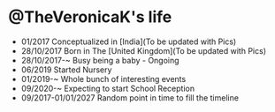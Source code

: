 @TheVeronicaK's life
===============

- 01/2017 Conceptualized in [India](To be updated with Pics)
- 28/10/2017 Born in The [United Kingdom](To be updated with Pics)
- 28/10/2017-~ Busy being a baby - Ongoing
- 06/2019 Started Nursery
- 01/2019-~ Whole bunch of interesting events
- 09/2020-~ Expecting to start School Reception
- 09/2017-01/01/2027 Random point in time to fill the timeline
